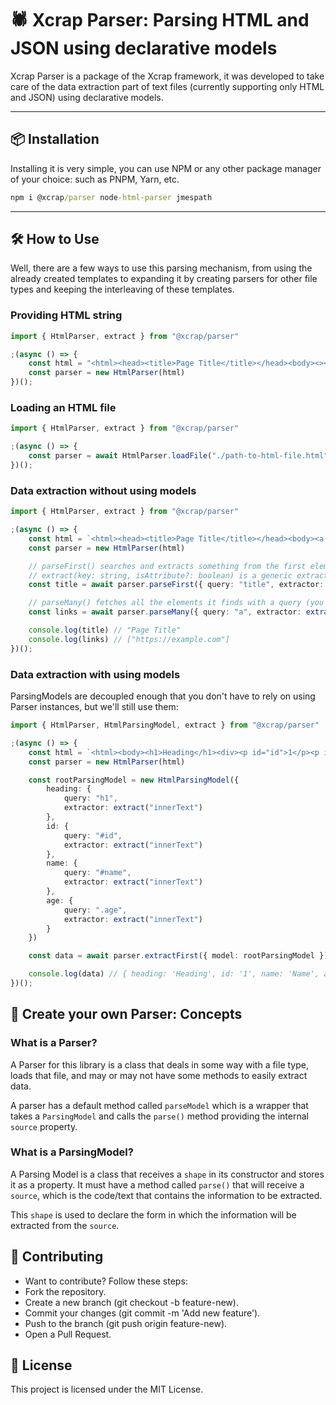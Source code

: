 # 🕷️ Xcrap Parser: Parsing HTML and JSON using declarative models

Xcrap Parser is a package of the Xcrap framework, it was developed to take care of the data extraction part of text files (currently supporting only HTML and JSON) using declarative models.

---

## 📦 Installation

Installing it is very simple, you can use NPM or any other package manager of your choice: such as PNPM, Yarn, etc.

```cmd
npm i @xcrap/parser node-html-parser jmespath
```

---

## 🛠️ How to Use

Well, there are a few ways to use this parsing mechanism, from using the already created templates to expanding it by creating parsers for other file types and keeping the interleaving of these templates.

### Providing HTML string

```ts
import { HtmlParser, extract } from "@xcrap/parser"

;(async () => {
    const html = "<html><head><title>Page Title</title></head><body><><></body></html>"
    const parser = new HtmlParser(html)
})();
```

### Loading an HTML file

```ts
import { HtmlParser, extract } from "@xcrap/parser"

;(async () => {
    const parser = await HtmlParser.loadFile("./path-to-html-file.html", { encoding: "utf-8" }) // Returns an instance of HtmlParser
})();

```

### Data extraction without using models

```ts
import { HtmlParser, extract } from "@xcrap/parser"

;(async () => {
    const html = `<html><head><title>Page Title</title></head><body><a href="https://example.com">Link</a></body></html>`
    const parser = new HtmlParser(html)

    // parseFirst() searches and extracts something from the first element found
    // extract(key: string, isAttribute?: boolean) is a generic extraction function, you can use some that are already created and ready to use by importing them from the same location :)
    const title = await parser.parseFirst({ query: "title", extractor: extract("innerText") })

    // parseMany() fetches all the elements it finds with a query (you can limit the number of results) and uses the extractor to grab the data
    const links = await parser.parseMany({ query: "a", extractor: extract("href", true) })

    console.log(title) // "Page Title"
    console.log(links) // ["https://example.com"]
})();
```

### Data extraction with using models

ParsingModels are decoupled enough that you don't have to rely on using Parser instances, but we'll still use them:

```ts
import { HtmlParser, HtmlParsingModel, extract } from "@xcrap/parser"

;(async () => {
    const html = `<html><body><h1>Heading</h1><div><p id="id">1</p><p id="name">Name</p><p class="age">23</p></div></body></html>`
    const parser = new HtmlParser(html)

    const rootParsingModel = new HtmlParsingModel({
        heading: {
            query: "h1",
            extractor: extract("innerText")
        },
        id: {
            query: "#id",
            extractor: extract("innerText")
        },
        name: {
            query: "#name",
            extractor: extract("innerText")
        },
        age: {
            query: ".age",
            extractor: extract("innerText")
        }
    })

    const data = await parser.extractFirst({ model: rootParsingModel })

    console.log(data) // { heading: 'Heading', id: '1', name: 'Name', age: '23' }
})();
```

## 🧠 Create your own Parser: Concepts

### What is a Parser?

A Parser for this library is a class that deals in some way with a file type, loads that file, and may or may not have some methods to easily extract data.

A parser has a default method called `parseModel` which is a wrapper that takes a `ParsingModel` and calls the `parse()` method providing the internal `source` property.

### What is a ParsingModel?

A Parsing Model is a class that receives a `shape` in its constructor and stores it as a property. It must have a method called `parse()` that will receive a `source`, which is the code/text that contains the information to be extracted.

This `shape` is used to declare the form in which the information will be extracted from the `source`.

## 🤝 Contributing

- Want to contribute? Follow these steps:
- Fork the repository.
- Create a new branch (git checkout -b feature-new).
- Commit your changes (git commit -m 'Add new feature').
- Push to the branch (git push origin feature-new).
- Open a Pull Request.

## 📝 License

This project is licensed under the MIT License.